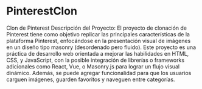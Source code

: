 # PinterestClon
Clon de Pinterest
Descripción del Proyecto:
El proyecto de clonación de Pinterest tiene como objetivo replicar las principales características de la plataforma Pinterest, enfocándose en la presentación visual de imágenes en un diseño tipo masonry (desordenado pero fluido). Este proyecto es una práctica de desarrollo web orientada a mejorar las habilidades en HTML, CSS, y JavaScript, con la posible integración de librerías o frameworks adicionales como React, Vue, o Masonry.js para lograr un flujo visual dinámico. Además, se puede agregar funcionalidad para que los usuarios carguen imágenes, guarden favoritos y naveguen entre categorías.
